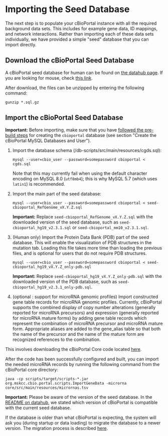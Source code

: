 # Importing the Seed Database

The next step is to populate your cBioPortal instance with all the required background data sets. This includes for example gene data, ID mappings, and network interactions. Rather than importing each of these data sets individually, we have provided a simple "seed" database that you can import directly.

## Download the cBioPortal Seed Database

A cBioPortal seed database for human can be found on [the datahub page](https://github.com/cBioPortal/datahub/blob/master/seedDB/README.md). If you are looking for mouse, check [this link](https://github.com/cBioPortal/datahub/blob/master/seedDB_mouse/README.md).

After download, the files can be unzipped by entering the following command:

    gunzip *.sql.gz

## Import the cBioPortal Seed Database

**Important:** Before importing, make sure that you have [followed the pre-build steps](Pre-Build-Steps.md) for creating the `cbioportal` database (see section "Create the cBioPortal MySQL Databases and User").

1. Import the database schema (/db-scripts/src/main/resources/cgds.sql):

    ```
    mysql --user=cbio_user --password=somepassword cbioportal < cgds.sql
    ```

    Note that this may currently fail when using the default character encoding on MySQL 8.0 (`utf8mb4`); this is why MySQL 5.7 (which uses `latin1`) is recommended.

2. Import the main part of the seed database:

    ```
    mysql --user=cbio_user --password=somepassword cbioportal < seed-cbioportal_RefGenome_vX.Y.Z.sql
    ```

    **Important:** Replace `seed-cbioportal_RefGenome_vX.Y.Z.sql` with the downloaded version of the seed database, such as `seed-cbioportal_hg19_v2.3.1.sql` or `seed-cbioportal_mm10_v2.3.1.sql`.

3. (Human only) Import the Protein Data Bank (PDB) part of the seed database. This will enable the visualization of PDB structures in the mutation tab. Loading this file takes more time than loading the previous files, and is optional for users that do not require PDB structures.

    ```
    mysql --user=cbio_user --password=somepassword cbioportal < seed-cbioportal_hg19_vX.Y.Z_only-pdb.sql
    ```
    **Important:** Replace `seed-cbioportal_hg19_vX.Y.Z_only-pdb.sql` with the downloaded version of the PDB database, such as `seed-cbioportal_hg19_v2.3.1_only-pdb.sql`.

4. (optional : support for microRNA genomic profiles) Import constructed gene table records for microRNA genomic profiles. Currently, cBioPortal supports the combined display of copy number alterations (generally reported for microRNA precursors) and expression (generally reported for microRNA mature forms) by adding gene table records which represent the combination of microRNA precursor and microRNA mature form. Appropriate aliases are added to the gene_alias table so that both the name of the precursor and the name of the mature form are recognized references to the combination.

This involves downloading the cBioPortal Core code located [here](https://github.com/cBioPortal/cbioportal-core). 

After the code has been successfully configured and built, you can import the needed microRNA records by running the following command from the cBioPortal core directory:

    java -cp scripts/target/scripts-*.jar org.mskcc.cbio.portal.scripts.ImportGeneData -microrna core/src/main/resources/micrornas.tsv
    

**Important:** Please be aware of the version of the seed database. In the [README on datahub](https://github.com/cbioportal/datahub/blob/master/seedDB/README.md), we stated which version of cBioPortal is compatible with the current seed database.

If the database is older than what cBioPortal is expecting, the system will ask you (during startup or data loading) to migrate the database to a newer version. The migration process is described [here](/Updating-your-cBioPortal-installation.md#running-the-migration-script).
